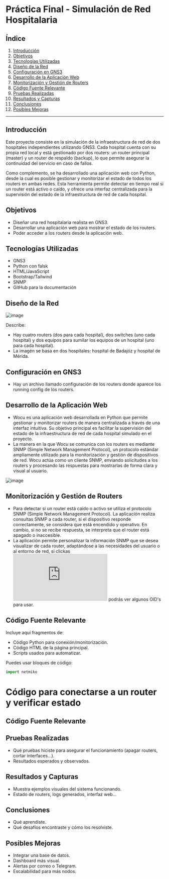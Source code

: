 # Práctica Final - Simulación de Red Hospitalaria

## Índice

1. [Introducción](#introducción)
2. [Objetivos](#objetivos)
3. [Tecnologías Utilizadas](#tecnologías-utilizadas)
4. [Diseño de la Red](#diseño-de-la-red)
5. [Configuración en GNS3](#configuración-en-gns3)
6. [Desarrollo de la Aplicación Web](#desarrollo-de-la-aplicación-web)
7. [Monitorización y Gestión de Routers](#monitorización-y-gestión-de-routers)
8. [Código Fuente Relevante](#código-fuente-relevante)
9. [Pruebas Realizadas](#pruebas-realizadas)
10. [Resultados y Capturas](#resultados-y-capturas)
11. [Conclusiones](#conclusiones)
12. [Posibles Mejoras](#posibles-mejoras)

---

## Introducción

Este proyecto consiste en la simulación de la infraestructura de red de dos hospitales independientes utilizando GNS3. Cada hospital cuenta con su propia red local y está gestionado por dos routers: un router principal (master) y un router de respaldo (backup), lo que permite asegurar la continuidad del servicio en caso de fallos.

Como complemento, se ha desarrollado una aplicación web con Python, desde la cual es posible gestionar y monitorizar el estado de todos los routers en ambas redes. Esta herramienta permite detectar en tiempo real si un router está activo o caído, y ofrece una interfaz centralizada para la supervisión del estado de la infraestructura de red de cada hospital.

## Objetivos

- Diseñar una red hospitalaria realista en GNS3.
- Desarrollar una aplicación web para mostrar el estado de los routers.
- Poder acceder a los routers desde la aplicación web.

## Tecnologías Utilizadas

- GNS3
- Python con falsk
- HTML/JavaScript
- Bootstrap/Tailwind
- SNMP
- GitHub para la documentación

## Diseño de la Red

![image](https://github.com/user-attachments/assets/c414bddf-c0a9-4e68-9ddf-15173d80badf)

Describe:
- Hay cuatro routers (dos para cada hospital), dos switches (uno cada hospital) y dos equipos para sumilar los equipos de un hospital (uno para cada hospital).
- La imagén se basa en dos hospitales: hospital de Badajóz y hospital de Mérida.

## Configuración en GNS3

- Hay un archivo llamado configuración de los routers donde aparece los running config de los routers.

## Desarrollo de la Aplicación Web

- Wocu es una aplicación web desarrollada en Python que permite gestionar y monitorizar routers de manera centralizada a través de una interfaz intuitiva. Su objetivo principal es facilitar la supervisión del estado de la infraestructura de red de cada hospital simulado en el proyecto.
- La manera en la que Wocu se comunica con los routers es mediante SNMP (Simple Network Management Protocol), un protocolo estándar ampliamente utilizado para la monitorización y gestión de dispositivos de red. Wocu actúa como un cliente SNMP, enviando solicitudes a los routers y procesando las respuestas para mostrarlas de forma clara y visual al usuario.

![image](https://github.com/user-attachments/assets/72babb21-1821-4d04-a8b3-8bdcff004b3c)


## Monitorización y Gestión de Routers

- Para detectar si un router está caído o activo se utiliza el protocolo SNMP (Simple Network Management Protocol). La aplicación realiza consultas SNMP a cada router, si el dispositivo responde correctamente, se considera que está encendido y operativo. En cambio, si no se recibe respuesta, se interpreta que el router está apagado o inaccesible.
- La aplicación permite personalizar la información SNMP que se desea visualizar de cada router, adaptándose a las necesidades del usuario o al entorno de red, si clickas ![aquí](https://mibbrowser.online/mibdb_search.php) podrás ver algunos OID's para usar.


## Código Fuente Relevante

Incluye aquí fragmentos de:
- Código Python para conexión/monitorización.
- Código HTML de la página principal.
- Scripts usados para automatizar.

Puedes usar bloques de código:

```python
import netmiko
```
# Código para conectarse a un router y verificar estado

## Código Fuente Relevante

## Pruebas Realizadas

- Qué pruebas hiciste para asegurar el funcionamiento (apagar routers, cortar interfaces...).
- Resultados esperados y observados.

## Resultados y Capturas

- Muestra ejemplos visuales del sistema funcionando.
- Estado de routers, logs generados, interfaz web...

## Conclusiones

- Qué aprendiste.
- Qué desafíos encontraste y cómo los resolviste.

## Posibles Mejoras

- Integrar una base de datos.
- Dashboard más visual.
- Alertas por correo o Telegram.
- Escalabilidad para más nodos.
